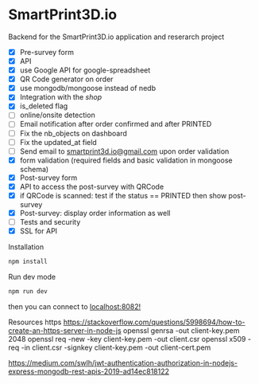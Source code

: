 # SmartPrint3D.io

Backend for the SmartPrint3D.io application and reserarch project

- [x] Pre-survey form
- [x] API
- [x] use Google API for google-spreadsheet
- [x] QR Code generator on order
- [x] use mongodb/mongoose instead of nedb
- [x] Integration with the _shop_
- [x] is_deleted flag
- [ ] online/onsite detection
- [ ] Email notification after order confirmed and after PRINTED
- [ ] Fix the nb_objects on dashboard
- [ ] Fix the updated_at field
- [ ] Send email to smartprint3d.io@gmail.com upon order validation
- [x] form validation (required fields and basic validation in mongoose schema)
- [x] Post-survey form
- [x] API to access the post-survey with QRCode
- [x] if QRCode is scanned: test if the status == PRINTED then show post-survey
- [x] Post-survey: display order information as well
- [ ] Tests and security
- [x] SSL for API

Installation

```javascript
npm install
```

Run dev mode

```javascript
npm run dev
```

then you can connect to [localhost:8082!](http://localhost:8082/)

Resources
https https://stackoverflow.com/questions/5998694/how-to-create-an-https-server-in-node-js
openssl genrsa -out client-key.pem 2048
openssl req -new -key client-key.pem -out client.csr
openssl x509 -req -in client.csr -signkey client-key.pem -out client-cert.pem

https://medium.com/swlh/jwt-authentication-authorization-in-nodejs-express-mongodb-rest-apis-2019-ad14ec818122
